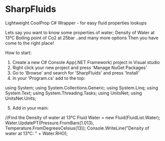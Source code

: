 # SharpFluids
Lightweight CoolProp C# Wrapper - for easy fluid properties lookups

Lets say you want to know some properties of water;
Density of Water at 13°C
Boiling point of Co2 at 25bar
..and many more options
Then you have come to the right place!



How to start:

1. Create a new C# Console App(.NET Framework) project in Visual studio
2. Right click your new project and press 'Manage NuGet Packages'
3. Go to 'Browse' and search for 'SharpFluids' and press 'Install'
4. In your 'Program.cs' add to the top:
 
using System;
using System.Collections.Generic;
using System.Linq;
using System.Text;
using System.Threading.Tasks;
using UnitsNet;
using UnitsNet.Units;


5. Add in your main:

//Find the Density of water at 13°C
Fluid Water = new Fluid(FluidList.Water);
Water.UpdatePT(Pressure.FromBars(1.013), Temperature.FromDegreesCelsius(13));
Console.WriteLine("Density of water at 13°C: " + Water.RHO);
